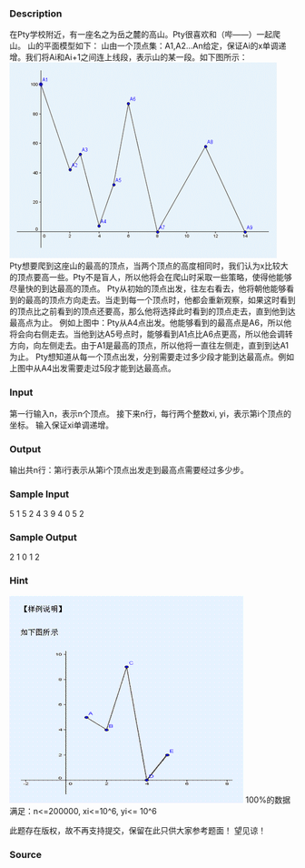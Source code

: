 
### Description
在Pty学校附近，有一座名之为岳之麓的高山。Pty很喜欢和（哔——）一起爬山。
山的平面模型如下：
山由一个顶点集：A1,A2…An给定，保证Ai的x单调递增。我们将Ai和Ai+1之间连上线段，表示山的某一段。如下图所示：
![](/JudgeOnline/upload/201411/aaa.GIF)
 
Pty想要爬到这座山的最高的顶点，当两个顶点的高度相同时，我们认为x比较大的顶点要高一些。Pty不是盲人，所以他将会在爬山时采取一些策略，使得他能够尽量快的到达最高的顶点。
Pty从初始的顶点出发，往左右看去，他将朝他能够看到的最高的顶点方向走去。当走到每一个顶点时，他都会重新观察，如果这时看到的顶点比之前看到的顶点还要高，那么他将选择此时看到的顶点走去，直到他到达最高点为止。
例如上图中：Pty从A4点出发。他能够看到的最高点是A6，所以他将会向右侧走去。当他到达A5号点时，能够看到A1点比A6点更高，所以他会调转方向，向左侧走去。由于A1是最高的顶点，所以他将一直往左侧走，直到到达A1为止。
Pty想知道从每一个顶点出发，分别需要走过多少段才能到达最高点。例如上图中从A4出发需要走过5段才能到达最高点。

### Input
第一行输入n，表示n个顶点。
接下来n行，每行两个整数xi, yi，表示第i个顶点的坐标。
输入保证xi单调递增。

### Output
输出共n行：第i行表示从第i个顶点出发走到最高点需要经过多少步。

### Sample Input
5
1 5
2 4
3 9
4 0
5 2
### Sample Output
2
1
0
1
2

### Hint
![](/JudgeOnline/upload/201411/bbb.gif)
100%的数据满足：n<=200000, xi<=10^6, yi<= 10^6

此题存在版权，故不再支持提交，保留在此只供大家参考题面！ 望见谅！

### Source
